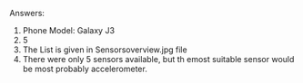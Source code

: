 Answers:

1. Phone Model: Galaxy J3
2. 5
3. The List is given in Sensorsoverview.jpg file
4. There were only 5 sensors available, but th emost suitable sensor would be most probably accelerometer.